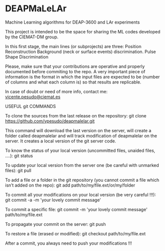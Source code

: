 # DEAPMaLeLAr
Machine Learning algorithms for DEAP-3600 and LAr experiments

This project is intended to be the space for sharing the ML codes developed by the CIEMAT-DM group. 

In this first stage, the main lines (or subprojects) are three: 
  Position Reconstruction
  Background (neck or surface events) discrimination.
  Pulse Shape Discrimination

Please, make sure that your contributions are operative and properly documented before commiting to the repo. 
A very important piece of information is the format in which the input files are expected to be (number of columns and what each column is) so that results are replicable.

In case of doubt or need of more info, contact me:
vicente.pesudo@ciemat.es

USEFUL git COMMANDS

To clone the sources from the last release on the repository:
git clone https://github.com/vpesudo/deapmalelar.git

This command will download the last version on the server, will create a folder called deapmalelar
and will track modification of deapmalelar on the server. It creates a local version of the git server code.

To know the status of your local version (uncommitted files, unaided files, ….):
git status

To update your local version from the server one (be careful with unmarked files):
git pull

To add a file or a folder in the git repository (you cannot commit a file which isn’t added on the repo):
git add path/to/my/file.ext/or/my/folder

To commit all your modifications on your local version (be very careful !!!):
git commit -a -m 'your lovely commit message'

To commit a specific file:
git commit -m 'your lovely commit message' path/to/my/file.ext

To propagate your commit on the server:
git push

To restore a file (erased or modified):
git checkout path/to/my/file.ext

After a commit, you always need to push your modifications !!!
